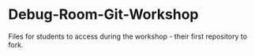 # Debug-Room-Git-Workshop
Files for students to access during the workshop - their first repository to fork.
